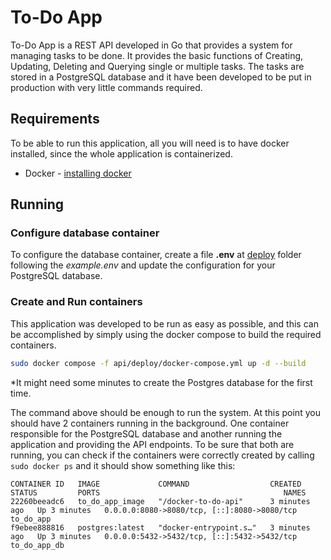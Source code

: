 # To-Do App

To-Do App is a REST API developed in Go that provides a system for managing tasks to be done. It provides the basic functions of Creating, Updating, Deleting and Querying single or multiple tasks.
The tasks are stored in a PostgreSQL database and it have been developed to be put in production with very little commands required.


## Requirements
To be able to run this application, all you will need is to have docker installed, since the whole application is containerized.

- Docker - [installing docker](https://docs.docker.com/engine/install/)

## Running

### Configure database container
To configure the database container, create a file **.env** at [deploy](api/deploy) folder following the *example.env* and update the configuration for your PostgreSQL database. 

### Create and Run containers

This application was developed to be run as easy as possible, and this can be accomplished by simply using the docker compose to build the required containers.

```bash
sudo docker compose -f api/deploy/docker-compose.yml up -d --build
```
*It might need some minutes to create the Postgres database for the first time.

The command above should be enough to run the system. At this point you should have 2 containers running in the background. One container responsible for the PostgreSQL database and another running the application and providing the API endpoints.
To be sure that both are running, you can check if the containers were correctly created by calling  ``sudo docker ps`` and it should show something like this:

```                                 NAMES
CONTAINER ID   IMAGE             COMMAND                  CREATED         STATUS         PORTS                                         NAMES
22260beeadc6   to_do_app_image   "/docker-to-do-api"      3 minutes ago   Up 3 minutes   0.0.0.0:8080->8080/tcp, [::]:8080->8080/tcp   to_do_app
f9ebee888816   postgres:latest   "docker-entrypoint.s…"   3 minutes ago   Up 3 minutes   0.0.0.0:5432->5432/tcp, [::]:5432->5432/tcp   to_do_app_db
```
